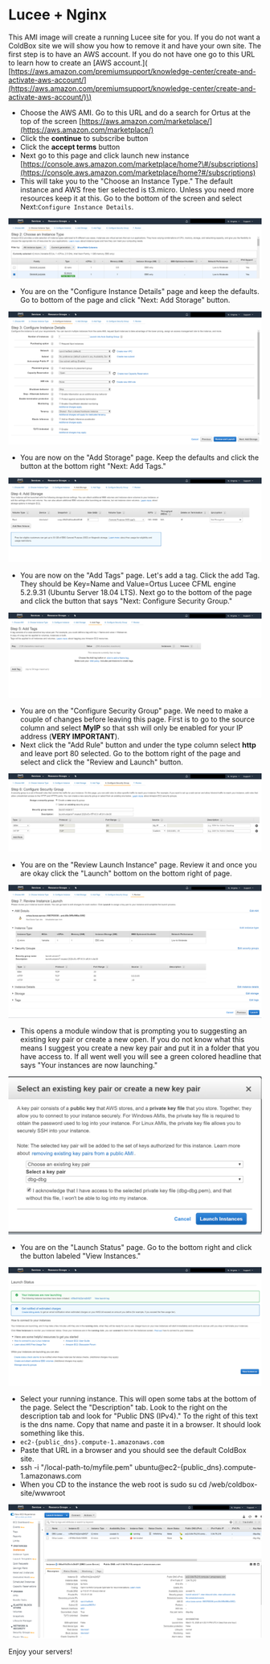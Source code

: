 # Lucee + Nginx

This AMI image will create a running Lucee site for you. If you do not want a ColdBox site we will show you how to remove it and have your own site. The first step is to have an AWS account. If you do not have one go to this URL to learn how to create an \[AWS account.\]\( [https://aws.amazon.com/premiumsupport/knowledge-center/create-and-activate-aws-account/](https://aws.amazon.com/premiumsupport/knowledge-center/create-and-activate-aws-account/)\)

* Choose the AWS AMI. Go to this URL and do a search for Ortus at the top of the screen [https://aws.amazon.com/marketplace/](https://aws.amazon.com/marketplace/)
* Click the **continue** to subscribe button
* Click the **accept terms** button
* Next go to this page and click launch new instance [https://console.aws.amazon.com/marketplace/home?\#/subscriptions](https://console.aws.amazon.com/marketplace/home?#/subscriptions)
* This will take you to the "Choose an Instance Type." The default instance and AWS free tier selected is t3.micro. Unless you need more resources keep it at this. Go to the bottom of the screen and select Next:`Configure Instance Details`. 

![Choose an Instance Type](../../../.gitbook/assets/step2%20%282%29.png)

* You are on the "Configure Instance Details" page and keep the defaults. Go to bottom of the page and click "Next: Add Storage" button.     

![Configure Instance Details](../../../.gitbook/assets/step3.png)

* You are now on the "Add Storage" page. Keep the defaults and click the button at the bottom right "Next: Add Tags."

![Add Storage](../../../.gitbook/assets/step4%20%281%29.png)

* You are now on the "Add Tags" page. Let's add a tag. Click the add Tag. They should be Key=Name and Value=Ortus Lucee CFML engine 5.2.9.31 \(Ubuntu Server 18.04 LTS\). Next go to the bottom of the page and click the button that says "Next: Configure Security Group."

![Add Tags](../../../.gitbook/assets/step5%20%282%29.png)

* You are on the "Configure Security Group" page. We need to make a couple of changes before leaving this page. First is to go to the source column and select **MyIP** so that ssh will only be enabled for your IP address \(**VERY IMPORTANT**\).
* Next click the "Add Rule" button and under the type column select **http** and leave port 80 selected. Go to the bottom right of the page and select and click the "Review and Launch" button.

![Configure Security Group](../../../.gitbook/assets/step6%20%282%29.png)

* You are on the "Review Launch Instance" page. Review it and once you are okay click the "Launch" bottom on the bottom right of page.

![Review Instance Launch](../../../.gitbook/assets/step7.png)

* This opens a module window that is prompting you to suggesting an existing key pair or create a new open. If you do not know what this means I suggest you create a new key pair and put it in a folder that you have access to. If all went well you will see a green colored headline that says "Your instances are now launching."  

![Select Key Pair](../../../.gitbook/assets/step7a.png)

* You are on the "Launch Status" page. Go to the bottom right and click the button labeled "View Instances." 

![Launch Status](../../../.gitbook/assets/step8%20%282%29.png)

* Select your running instance. This will open some tabs at the bottom of the page. Select the "Description" tab. Look to the right on the description tab and look for "Public DNS \(IPv4\)." To the right of this text is the dns name. Copy that name and paste it in a browser. It should look something like this.
* `ec2-{public_dns}.compute-1.amazonaws.com`
* Paste that URL in a browser and you should see the default ColdBox site.
* ssh -i "/local-path-to/myfile.pem" ubuntu@ec2-{public\_dns}.compute-1.amazonaws.com
* When you CD to the instance the web root is sudo su cd /web/coldbox-site/wwwroot

![](../../../.gitbook/assets/step9%20%281%29.png)

Enjoy your servers!



